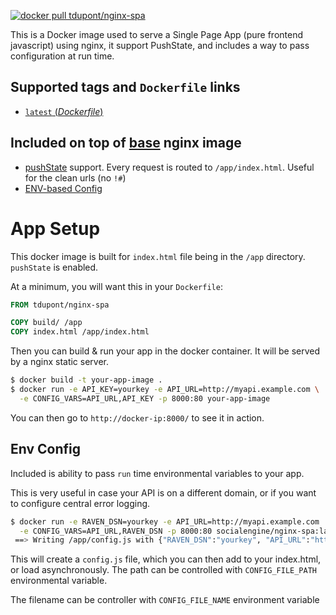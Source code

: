 [![docker pull tdupont/nginx-spa][image shield]][docker hub]

This is a Docker image used to serve a Single Page App (pure frontend javascript) using nginx, it support PushState, and includes a way to pass configuration at run time.

## Supported tags and `Dockerfile` links

-	[`latest` (*Dockerfile*)][latest]

## Included on top of [base][base image] nginx image

- [pushState][push state] support. Every request is routed to `/app/index.html`. Useful for the clean urls (no `!#`)
- [ENV-based Config](#env-config)

# App Setup

This docker image is built for `index.html` file being in the `/app` directory. `pushState` is enabled.

At a minimum, you will want this in your `Dockerfile`:

```Dockerfile
FROM tdupont/nginx-spa

COPY build/ /app
COPY index.html /app/index.html
```

Then you can build & run your app in the docker container. It will be served by a nginx static server.

```bash
$ docker build -t your-app-image .
$ docker run -e API_KEY=yourkey -e API_URL=http://myapi.example.com \
  -e CONFIG_VARS=API_URL,API_KEY -p 8000:80 your-app-image
```

You can then go to `http://docker-ip:8000/` to see it in action.

## Env Config

Included is ability to pass `run` time environmental variables to your app.

This is very useful in case your API is on a different domain, or if you want to configure central error logging. 

```bash
$ docker run -e RAVEN_DSN=yourkey -e API_URL=http://myapi.example.com  \
  -e CONFIG_VARS=API_URL,RAVEN_DSN -p 8000:80 socialengine/nginx-spa:latest
 ==> Writing /app/config.js with {"RAVEN_DSN":"yourkey", "API_URL":"http://myapi.example.com"}
```

This will create a `config.js` file, which you can then add to your index.html, or load asynchronously. The path can be controlled with `CONFIG_FILE_PATH` environmental variable.

The filename can be controller with `CONFIG_FILE_NAME` environment variable

[push state]: https://developer.mozilla.org/en-US/docs/Web/API/History_API
[latest]: https://github.com/Falx/docker-nginx-spa/blob/master/Dockerfile
[base image]: https://github.com/nginxinc/docker-nginx
[image shield]: https://img.shields.io/badge/dockerhub-tdupont%2Fnginx--spa-blue.svg
[docker hub]: https://registry.hub.docker.com/u/tdupont/nginx-spa/
